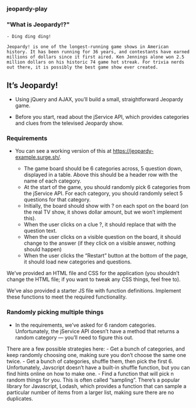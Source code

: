 ### jeopardy-play

### "What is Jeopardy!?"

    - Ding ding ding! 

    Jeopardy! is one of the longest-running game shows in American history. It has been running for 36 years, and contestants have earned millions of dollars since it first aired. Ken Jennings alone won 2.5 million dollars on his historic 74 game hot streak. For trivia nerds out there, it is possibly the best game show ever created. 

## It’s Jeopardy!
 - Using jQuery and AJAX, you’ll build a small, straightforward Jeopardy game.

 - Before you start, read about the jService API, which provides categories and clues from the televised Jeopardy show.

### Requirements
 - You can see a working version of this at https://jeopardy-example.surge.sh/.

    - The game board should be 6 categories across, 5 question down, displayed in a table. Above this should be a header row with the name of each category.
    - At the start of the game, you should randomly pick 6 categories from the jService API. For each category, you should randomly select 5 questions for that category.
    - Initially, the board should show with ? on each spot on the board (on the real TV show, it shows dollar amount, but we won’t implement this).
    - When the user clicks on a clue ?, it should replace that with the question text.
    - When the user clicks on a visible question on the board, it should change to the answer (if they click on a visible answer, nothing should happen)
    - When the user clicks the “Restart” button at the bottom of the page, it should load new categories and questions.

We’ve provided an HTML file and CSS for the application (you shouldn’t change the HTML file; if you want to tweak any CSS things, feel free to).

We’ve also provided a starter JS file with function definitions. Implement these functions to meet the required functionality.

### Randomly picking multiple things
 - In the requirements, we’ve asked for 6 random categories. Unfortunately, the jService API doesn’t have a method that returns a random category — you’ll need to figure this out.

  There are a few possible strategies here:
     - Get a bunch of categories, and keep randomly choosing one, making sure you don’t choose the same one twice.
     - Get a bunch of categories, shuffle them, then pick the first 6. Unfortunately, Javscript doesn’t have a built-in shuffle function, but you can find hints online on how to make one.
     - Find a function that will pick n random things for you. This is often called “sampling”. There’s a popular library for Javascript, Lodash, which provides a function that can sample a particular number of items from a larger list, making sure there are no duplicates.